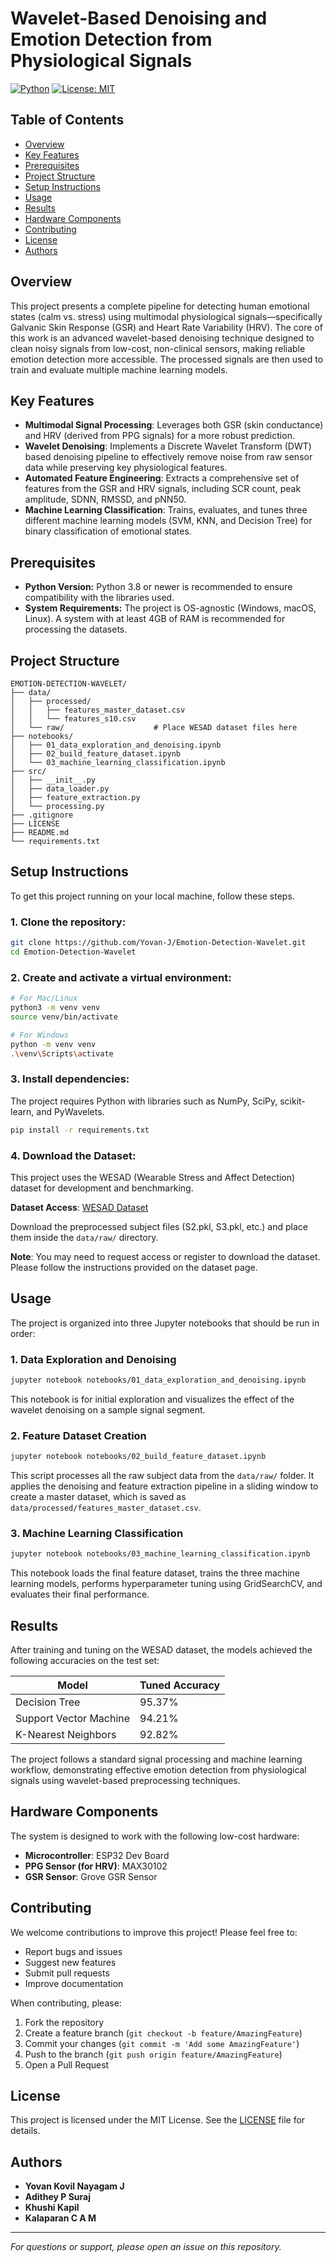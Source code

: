# Wavelet-Based Denoising and Emotion Detection from Physiological Signals

[![Python](https://img.shields.io/badge/python-3.8%2B-blue.svg)](https://www.python.org/downloads/)
[![License: MIT](https://img.shields.io/badge/License-MIT-yellow.svg)](https://opensource.org/licenses/MIT)

## Table of Contents
- [Overview](#overview)
- [Key Features](#key-features)
- [Prerequisites](#prerequisites)
- [Project Structure](#project-structure)
- [Setup Instructions](#setup-instructions)
- [Usage](#usage)
- [Results](#results)
- [Hardware Components](#hardware-components)
- [Contributing](#contributing)
- [License](#license)
- [Authors](#authors)

## Overview

This project presents a complete pipeline for detecting human emotional states (calm vs. stress) using multimodal physiological signals—specifically Galvanic Skin Response (GSR) and Heart Rate Variability (HRV). The core of this work is an advanced wavelet-based denoising technique designed to clean noisy signals from low-cost, non-clinical sensors, making reliable emotion detection more accessible. The processed signals are then used to train and evaluate multiple machine learning models.

## Key Features

- **Multimodal Signal Processing**: Leverages both GSR (skin conductance) and HRV (derived from PPG signals) for a more robust prediction.
- **Wavelet Denoising**: Implements a Discrete Wavelet Transform (DWT) based denoising pipeline to effectively remove noise from raw sensor data while preserving key physiological features.
- **Automated Feature Engineering**: Extracts a comprehensive set of features from the GSR and HRV signals, including SCR count, peak amplitude, SDNN, RMSSD, and pNN50.
- **Machine Learning Classification**: Trains, evaluates, and tunes three different machine learning models (SVM, KNN, and Decision Tree) for binary classification of emotional states.

## Prerequisites

- **Python Version:** Python 3.8 or newer is recommended to ensure compatibility with the libraries used.
- **System Requirements:** The project is OS-agnostic (Windows, macOS, Linux). A system with at least 4GB of RAM is recommended for processing the datasets.

## Project Structure

```
EMOTION-DETECTION-WAVELET/
├── data/
│   ├── processed/
│   │   ├── features_master_dataset.csv
│   │   └── features_s10.csv
│   └── raw/                    # Place WESAD dataset files here
├── notebooks/
│   ├── 01_data_exploration_and_denoising.ipynb
│   ├── 02_build_feature_dataset.ipynb
│   └── 03_machine_learning_classification.ipynb
├── src/
│   ├── __init__.py
│   ├── data_loader.py
│   ├── feature_extraction.py
│   └── processing.py
├── .gitignore
├── LICENSE
├── README.md
└── requirements.txt
```

## Setup Instructions

To get this project running on your local machine, follow these steps.

### 1. Clone the repository:

```bash
git clone https://github.com/Yovan-J/Emotion-Detection-Wavelet.git
cd Emotion-Detection-Wavelet
```

### 2. Create and activate a virtual environment:

```bash
# For Mac/Linux
python3 -m venv venv
source venv/bin/activate

# For Windows
python -m venv venv
.\venv\Scripts\activate
```

### 3. Install dependencies:

The project requires Python with libraries such as NumPy, SciPy, scikit-learn, and PyWavelets.

```bash
pip install -r requirements.txt
```

### 4. Download the Dataset:

This project uses the WESAD (Wearable Stress and Affect Detection) dataset for development and benchmarking. 

**Dataset Access**: [WESAD Dataset](https://uni-siegen.sciebo.de/s/HGdUkoNlW1Ub0Gx)

Download the preprocessed subject files (S2.pkl, S3.pkl, etc.) and place them inside the `data/raw/` directory.

**Note**: You may need to request access or register to download the dataset. Please follow the instructions provided on the dataset page.

## Usage

The project is organized into three Jupyter notebooks that should be run in order:

### 1. Data Exploration and Denoising
```bash
jupyter notebook notebooks/01_data_exploration_and_denoising.ipynb
```
This notebook is for initial exploration and visualizes the effect of the wavelet denoising on a sample signal segment.

### 2. Feature Dataset Creation
```bash
jupyter notebook notebooks/02_build_feature_dataset.ipynb
```
This script processes all the raw subject data from the `data/raw/` folder. It applies the denoising and feature extraction pipeline in a sliding window to create a master dataset, which is saved as `data/processed/features_master_dataset.csv`.

### 3. Machine Learning Classification
```bash
jupyter notebook notebooks/03_machine_learning_classification.ipynb
```
This notebook loads the final feature dataset, trains the three machine learning models, performs hyperparameter tuning using GridSearchCV, and evaluates their final performance.

## Results

After training and tuning on the WESAD dataset, the models achieved the following accuracies on the test set:

| Model | Tuned Accuracy |
|-------|----------------|
| Decision Tree | 95.37% |
| Support Vector Machine | 94.21% |
| K-Nearest Neighbors | 92.82% |

The project follows a standard signal processing and machine learning workflow, demonstrating effective emotion detection from physiological signals using wavelet-based preprocessing techniques.

## Hardware Components

The system is designed to work with the following low-cost hardware:

- **Microcontroller**: ESP32 Dev Board
- **PPG Sensor (for HRV)**: MAX30102
- **GSR Sensor**: Grove GSR Sensor

## Contributing

We welcome contributions to improve this project! Please feel free to:

- Report bugs and issues
- Suggest new features
- Submit pull requests
- Improve documentation

When contributing, please:
1. Fork the repository
2. Create a feature branch (`git checkout -b feature/AmazingFeature`)
3. Commit your changes (`git commit -m 'Add some AmazingFeature'`)
4. Push to the branch (`git push origin feature/AmazingFeature`)
5. Open a Pull Request

## License

This project is licensed under the MIT License. See the [LICENSE](LICENSE) file for details.

## Authors

- **Yovan Kovil Nayagam J**
- **Adithey P Suraj**
- **Khushi Kapil**
- **Kalaparan C A M**

---

*For questions or support, please open an issue on this repository.*